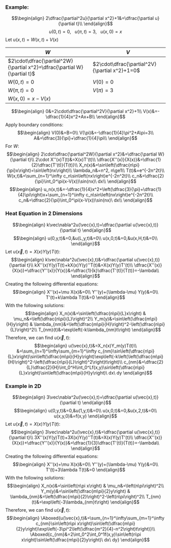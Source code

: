### Example:
$$\begin{align}
2\dfrac{\partial^2u}{\partial x^2}+1&=\dfrac{\partial u}{\partial t}\\
\end{align}$$
$$u(0,t)=0, \ \ \ u(\pi,t)=3, \ \ \ u(x,0)=x$$
Let $u(x,t)=W(x,t)+V(x)$

| $W$                                                                      | $V$                                           |
| ------------------------------------------------------------------------ | --------------------------------------------- |
| $2\cdot\dfrac{\partial^2W}{\partial x^2}=\dfrac{\partial W}{\partial t}$ | $2\cdot\dfrac{\partial^2V}{\partial x^2}+1=0$ |
| $W(0,t)=0$                                                               | $V(0)=0$                                      |
| $W(\pi,t)=0$                                                             | $V(\pi)=3$                                    |
| $W(x,0)=x-V(x)$                                                          |                                               |
$$\begin{align}
0&=2\cdot\dfrac{\partial^2V}{\partial x^2}+1\\
V(x)&=-\dfrac{1}{4}x^2+Ax+B\\
\end{align}$$
Apply boundary conditions:
$$\begin{align}
V(0)&=B=0\\
V(\pi)&=-\dfrac{1}{4}\pi^2+A\pi=3\\
A&=\dfrac{3}{\pi}+\dfrac{1}{4}\pi\\
\end{align}$$
For $W$:
$$\begin{align}
2\cdot\dfrac{\partial^2W}{\partial x^2}&=\dfrac{\partial W}{\partial t}\\
2\cdot X''(x)T(t)&=X(x)T'(t)\\
\dfrac{X''(x)}{X(x)}&=\dfrac{1}{2}\dfrac{T'(t)}{T(t)}\\
X_n(x)&=\sin\left(\dfrac{n\pi}{\pi}x\right)=\sin\left(nx\right)\\
\lambda_n&=n^2, n\ge1\\
T(t)&=e^{-2n^2t}\\
W(x,t)&=\sum_{n=1}^\infty c_n\sin\left(nx\right)e^{-2n^2t}\\
c_n&=\dfrac{2}{\pi}\int_0^\pi(x-V(x))\sin(nx)\ dx\\
\end{align}$$
$$\begin{align}
u_n(x,t)&=-\dfrac{1}{4}x^2+\left(\dfrac{3}{\pi}+\dfrac{1}{4}\pi\right)x+\sum_{n=1}^\infty c_n\sin\left(nx\right)e^{-2n^2t}\\
c_n&=\dfrac{2}{\pi}\int_0^\pi(x-V(x))\sin(nx)\ dx\\
\end{align}$$


### Heat Equation in 2 Dimensions
$$\begin{align}
k\vec\nabla^2u(\vec{x},t)=\dfrac{\partial u(\vec{x},t)}{\partial t}
\end{align}$$
$$\begin{align}
u(0,y,t)&=0,&u(L,y,t)&=0\\
u(x,0,t)&=0,&u(x,H,t)&=0\\
\end{align}$$
Let $u(\vec{x},t)=X(x)Y(y)T(t)$:
$$\begin{align}
k\vec\nabla^2u(\vec{x},t)&=\dfrac{\partial u(\vec{x},t)}{\partial t}\\
kX''(x)Y(y)T(t)+kX(x)Y(y)''T(t)&=X(x)Y(y)T'(t)\\
\dfrac{X''(x)}{X(x)}+\dfrac{Y''(x)}{Y(x)}&=\dfrac{1}{k}\dfrac{T'(t)}{T(t)}=-\lambda\\
\end{align}$$
Creating the following differential equations:
$$\begin{align}
X''(x)+\mu X(x)&=0\\
Y''(y)+(\lambda-\mu) Y(y)&=0\\
T'(t)+k\lambda T(t)&=0
\end{align}$$
With the following solutions:
$$\begin{align}
X_n(x)&=\sin\left(\dfrac{n\pi}{L}x\right) & \mu_n&=\left(\dfrac{n\pi}{L}\right)^2\\
Y_m(y)&=\sin\left(\dfrac{m\pi}{H}y\right) & \lambda_{nm}&=\left(\dfrac{m\pi}{H}\right)^2-\left(\dfrac{n\pi}{L}\right)^2\\
T_{nm}(t)&=\exp\left(-k\lambda_{nm}t\right)
\end{align}$$
Therefore, we can find $u(\vec{x},t)$:
$$\begin{align}
u(\vec{x},t)&=X_n(x)Y_m(y)T(t)\\
&=\sum_{n=1}^\infty\sum_{m=1}^\infty c_{nm}\sin\left(\dfrac{n\pi}{L}x\right)\sin\left(\dfrac{m\pi}{H}y\right)\exp\left(-k\left(\left(\dfrac{m\pi}{H}\right)^2-\left(\dfrac{n\pi}{L}\right)^2\right)t\right)\\
c_{nm}&=\dfrac{2}{L}\dfrac{2}{H}\int_0^H\int_0^Lf(x,y)\sin\left(\dfrac{n\pi}{L}x\right)\sin\left(\dfrac{m\pi}{H}y\right)\ dx\ dy
\end{align}$$


### Example in 2D
$$\begin{align}
3\vec\nabla^2u(\vec{x},t)=\dfrac{\partial u(\vec{x},t)}{\partial t}
\end{align}$$
$$\begin{align}
u(0,y,t)&=0,&u(1,y,t)&=0\\
u(x,0,t)&=0,&u(x,2,t)&=0\\
u(x,y,0)&=f(x,y)
\end{align}$$
Let $u(\vec{x},t)=X(x)Y(y)T(t)$:
$$\begin{align}
3\vec\nabla^2u(\vec{x},t)&=\dfrac{\partial u(\vec{x},t)}{\partial t}\\
3X''(x)Y(y)T(t)+3X(x)Y(y)''T(t)&=X(x)Y(y)T'(t)\\
\dfrac{X''(x)}{X(x)}+\dfrac{Y''(x)}{Y(x)}&=\dfrac{1}{3}\dfrac{T'(t)}{T(t)}=-\lambda\\
\end{align}$$
Creating the following differential equations:
$$\begin{align}
X''(x)+\mu X(x)&=0\\
Y''(y)+(\lambda-\mu) Y(y)&=0\\
T'(t)+3\lambda T(t)&=0
\end{align}$$
With the following solutions:
$$\begin{align}
X_n(x)&=\sin\left(n\pi x\right) & \mu_n&=\left(n\pi\right)^2\\
Y_m(y)&=\sin\left(\dfrac{m\pi}{2}y\right) & \lambda_{nm}&=\left(\dfrac{m\pi}{2}\right)^2-\left(n\pi\right)^2\\
T_{nm}(t)&=\exp\left(-3\lambda_{nm}t\right)
\end{align}$$
Therefore, we can find $u(\vec{x},t)$:
$$\begin{align}
\Aboxed{u(\vec{x},t)&=\sum_{n=1}^\infty\sum_{m=1}^\infty c_{nm}\sin\left(n\pi x\right)\sin\left(\dfrac{m\pi}{2}y\right)\exp\left(-3\pi^2\left(\dfrac{m^2}{4}-n^2\right)t\right)}\\
\Aboxed{c_{nm}&=2\int_0^2\int_0^1f(x,y)\sin\left(n\pi x\right)\sin\left(\dfrac{m\pi}{2}y\right)\ dx\ dy}
\end{align}$$
